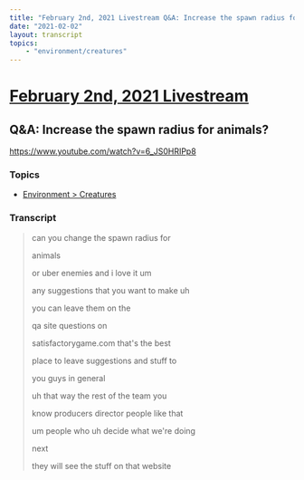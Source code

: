 ```yaml
---
title: "February 2nd, 2021 Livestream Q&A: Increase the spawn radius for animals?"
date: "2021-02-02"
layout: transcript
topics:
    - "environment/creatures"
---
```

# [February 2nd, 2021 Livestream](../2021-02-02.md)
## Q&A: Increase the spawn radius for animals?
https://www.youtube.com/watch?v=6_JS0HRIPp8

### Topics
* [Environment > Creatures](../topics/environment/creatures.md)

### Transcript

> can you change the spawn radius for
> 
> animals
> 
> or uber enemies and i love it um
> 
> any suggestions that you want to make uh
> 
> you can leave them on the
> 
> qa site questions on
> 
> satisfactorygame.com that's the best
> 
> place to leave suggestions and stuff to
> 
> you guys in general
> 
> uh that way the rest of the team you
> 
> know producers director people like that
> 
> um people who uh decide what we're doing
> 
> next
> 
> they will see the stuff on that website
> 
